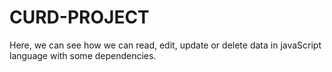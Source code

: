 # CURD-PROJECT
Here, we can see how we can read, edit, update or delete data in javaScript language with some dependencies.
